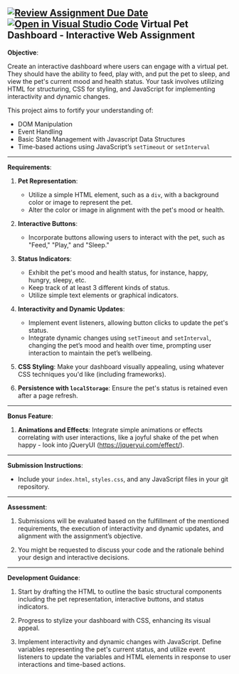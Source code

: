 [![Review Assignment Due Date](https://classroom.github.com/assets/deadline-readme-button-22041afd0340ce965d47ae6ef1cefeee28c7c493a6346c4f15d667ab976d596c.svg)](https://classroom.github.com/a/q6RnWW-d)
[![Open in Visual Studio Code](https://classroom.github.com/assets/open-in-vscode-2e0aaae1b6195c2367325f4f02e2d04e9abb55f0b24a779b69b11b9e10269abc.svg)](https://classroom.github.com/online_ide?assignment_repo_id=19250619&assignment_repo_type=AssignmentRepo)
Virtual Pet Dashboard - Interactive Web Assignment
---

**Objective**:

Create an interactive dashboard where users can engage with a virtual pet. They should have the ability to feed, play with, and put the pet to sleep, and view the pet's current mood and health status. Your task involves utilizing HTML for structuring, CSS for styling, and JavaScript for implementing interactivity and dynamic changes.

This project aims to fortify your understanding of:
- DOM Manipulation
- Event Handling
- Basic State Management with Javascript Data Structures
- Time-based actions using JavaScript’s `setTimeout` or `setInterval`

---

**Requirements**:

1. **Pet Representation**: 
    - Utilize a simple HTML element, such as a `div`, with a background color or image to represent the pet.
    - Alter the color or image in alignment with the pet's mood or health.

2. **Interactive Buttons**:
    - Incorporate buttons allowing users to interact with the pet, such as "Feed," "Play," and "Sleep."

3. **Status Indicators**:
    - Exhibit the pet's mood and health status, for instance, happy, hungry, sleepy, etc.
    - Keep track of at least 3 different kinds of status.
    - Utilize simple text elements or graphical indicators.

4. **Interactivity and Dynamic Updates**:
    - Implement event listeners, allowing button clicks to update the pet's status.
    - Integrate dynamic changes using `setTimeout` and `setInterval`, changing the pet’s mood and health over time, prompting user interaction to maintain the pet’s wellbeing.

5. **CSS Styling**: Make your dashboard visually appealing, using whatever CSS techniques you'd like (including frameworks). 

6. **Persistence with `localStorage`**: Ensure the pet's status is retained even after a page refresh. 

---

**Bonus Feature**:

1. **Animations and Effects**: Integrate simple animations or effects correlating with user interactions, like a joyful shake of the pet when happy - look into jQueryUI (https://jqueryui.com/effect/).

---

**Submission Instructions**:

- Include your `index.html`, `styles.css`, and any JavaScript files in your git repository.

---

**Assessment**:

1. Submissions will be evaluated based on the fulfillment of the mentioned requirements, the execution of interactivity and dynamic updates, and alignment with the assignment’s objective.
  
2. You might be requested to discuss your code and the rationale behind your design and interactive decisions.

---

**Development Guidance**:

1. Start by drafting the HTML to outline the basic structural components including the pet representation, interactive buttons, and status indicators.
  
2. Progress to stylize your dashboard with CSS, enhancing its visual appeal.
  
3. Implement interactivity and dynamic changes with JavaScript. Define variables representing the pet's current status, and utilize event listeners to update the variables and HTML elements in response to user interactions and time-based actions.